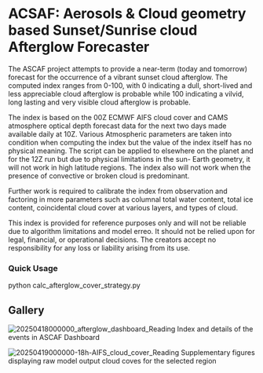 # ACSAF: Aerosols & Cloud geometry based Sunset/Sunrise cloud Afterglow Forecaster

The ASCAF project attempts to provide a near-term (today and tomorrow) forecast for the occurrence of a vibrant sunset cloud afterglow. The computed index ranges from 0-100, with 0 indicating a dull, short-lived and less appreciable cloud afterglow is probable while 100 indicating a vilvid, long lasting and very visible cloud afterglow is probable.

The index is based on the 00Z ECMWF AIFS cloud cover and CAMS atmosphere optical depth forecast data for the next two days made available daily at 10Z. Various Atmospheric parameters are taken into condition when computing the index but the value of the index itself has no physical meaning.
The script can be applied to elsewhere on the planet and for the 12Z run but due to physical limitations in the sun- Earth geometry, it will not work in high latitude regions. The index also will not work when the presence of convective or broken cloud is predominant.

Further work is required to calibrate the index from observation and factoring in more parameters such as columnal total water content, total ice content, coincidental cloud cover at various layers, and types of cloud.

This index is provided for reference purposes only and will not be reliable due to algorithm limitations and model erreo. It should not be relied upon for legal, financial, or operational decisions. The creators accept no responsibility for any loss or liability arising from its use.

### Quick Usage

python calc_afterglow_cover_strategy.py

## Gallery
![20250418000000_afterglow_dashboard_Reading](https://github.com/user-attachments/assets/bb6f6f12-2cab-4159-9596-dcbc0c741ce1)
Index and details of the events in ASCAF Dashboard 

![20250419000000-18h-AIFS_cloud_cover_Reading](https://github.com/user-attachments/assets/9b85c79e-5903-4509-8dce-e9cc8fe50421)
Supplementary figures displaying raw model output cloud coves for the selected region
